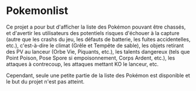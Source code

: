 # Pokemonlist
Ce projet a pour but d'afficher la liste des Pokémon pouvant être chassés, et d'avertir les utilisateurs des potentiels risques d'échouer à la capture (autre que les crashs du jeu, les défauts de batterie, les fuites accidentelles, etc.), c'est-à-dire le climat (Grêle et Tempête de sable), les objets retirant des PV au lanceur (Orbe Vie, Piquants, etc.), les talents dangereux (tels que Point Poison, Pose Spore si empoisonnement, Corps Ardent, etc.), les attaques à contrecoup, les attaques mettant KO le lanceur, etc.

Cependant, seule une petite partie de la liste des Pokémon est disponible et le but du projet n'est pas atteint.
